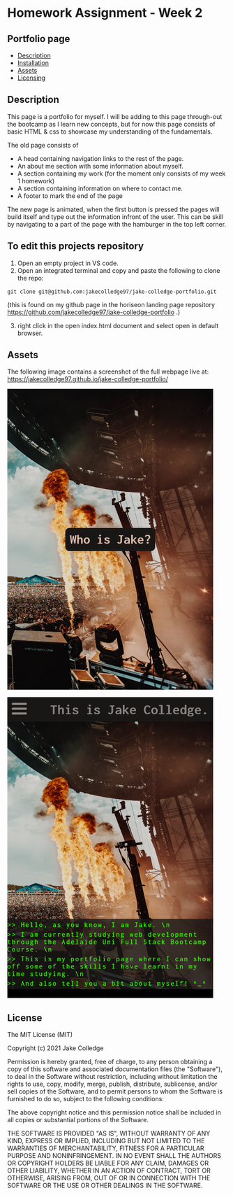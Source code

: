 # Homework Assignment - Week 2

## Portfolio page 

- [Description](#Description)
- [Installation](#To-edit-this-projects-repository)
- [Assets](#Assets)
- [Licensing](#License)

## Description

This page is a portfolio for myself. I will be adding to this page through-out the bootcamp as I learn new concepts, but for now this page consists of basic HTML & css to showcase my understanding of the fundamentals. 

The old page consists of
- A head containing navigation links to the rest of the page.
- An about me section with some information about myself.
- A section containing my work (for the moment only consists of my week 1 homework)
- A section containing information on where to contact me.
- A footer to mark the end of the page

The new page is animated, when the first button is pressed the pages will build itself and type out the information infront of the user. This can be skill by navigating to a part of the page with the hamburger in the top left corner.

## To edit this projects repository

1. Open an empty project in VS code.
2. Open an integrated terminal and copy and paste the following to clone the repo:
```
git clone git@github.com:jakecolledge97/jake-colledge-portfolio.git
```
(this is found on my github page in the horiseon landing page repository https://github.com/jakecolledge97/jake-colledge-portfolio .)

3. right click in the open index.html document and select open in default browser.
## Assets

The following image contains a screenshot of the full webpage live at: https://jakecolledge97.github.io/jake-colledge-portfolio/

![Full Page Screenshot 1](portfolio1.png)

![Full Page Screenshot ](portfolio2.png)


## License 

The MIT License (MIT)

Copyright (c) 2021 Jake Colledge

Permission is hereby granted, free of charge, to any person obtaining a copy of this software and associated documentation files (the "Software"), to deal in the Software without restriction, including without limitation the rights to use, copy, modify, merge, publish, distribute, sublicense, and/or sell copies of the Software, and to permit persons to whom the Software is furnished to do so, subject to the following conditions:

The above copyright notice and this permission notice shall be included in all copies or substantial portions of the Software.

THE SOFTWARE IS PROVIDED "AS IS", WITHOUT WARRANTY OF ANY KIND, EXPRESS OR IMPLIED, INCLUDING BUT NOT LIMITED TO THE WARRANTIES OF MERCHANTABILITY, FITNESS FOR A PARTICULAR PURPOSE AND NONINFRINGEMENT. IN NO EVENT SHALL THE AUTHORS OR COPYRIGHT HOLDERS BE LIABLE FOR ANY CLAIM, DAMAGES OR OTHER LIABILITY, WHETHER IN AN ACTION OF CONTRACT, TORT OR OTHERWISE, ARISING FROM, OUT OF OR IN CONNECTION WITH THE SOFTWARE OR THE USE OR OTHER DEALINGS IN THE SOFTWARE.